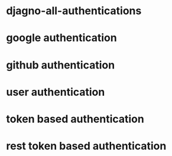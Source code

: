 # djagno-all-authentications
# google authentication
# github authentication
# user authentication
# token based authentication
# rest token based authentication
